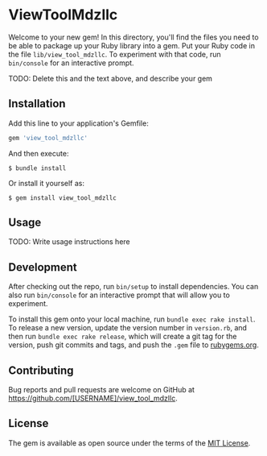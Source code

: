# ViewToolMdzllc

Welcome to your new gem! In this directory, you'll find the files you need to be able to package up your Ruby library into a gem. Put your Ruby code in the file `lib/view_tool_mdzllc`. To experiment with that code, run `bin/console` for an interactive prompt.

TODO: Delete this and the text above, and describe your gem

## Installation

Add this line to your application's Gemfile:

```ruby
gem 'view_tool_mdzllc'
```

And then execute:

    $ bundle install

Or install it yourself as:

    $ gem install view_tool_mdzllc

## Usage

TODO: Write usage instructions here

## Development

After checking out the repo, run `bin/setup` to install dependencies. You can also run `bin/console` for an interactive prompt that will allow you to experiment.

To install this gem onto your local machine, run `bundle exec rake install`. To release a new version, update the version number in `version.rb`, and then run `bundle exec rake release`, which will create a git tag for the version, push git commits and tags, and push the `.gem` file to [rubygems.org](https://rubygems.org).

## Contributing

Bug reports and pull requests are welcome on GitHub at https://github.com/[USERNAME]/view_tool_mdzllc.


## License

The gem is available as open source under the terms of the [MIT License](https://opensource.org/licenses/MIT).
